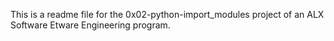 This is a readme file for the 0x02-python-import_modules project of an ALX Software Etware Engineering program.
